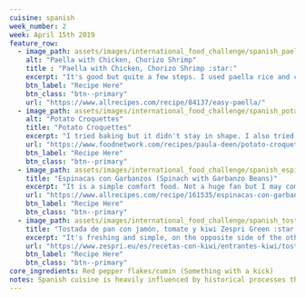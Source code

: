 ```yaml
---
cuisine: spanish
week_number: 2
week: April 15th 2019
feature_row:
  - image_path: assets/images/international_food_challenge/spanish_paella.jpg
    alt: "Paella with Chicken, Chorizo Shrimp"
    title : "Paella with Chicken, Chorizo Shrimp :star:"
    excerpt: "It's good but quite a few steps. I used paella rice and checked frequently to make sure it's not overcooked."
    btn_label: "Recipe Here"
    btn_class: "btn--primary"
    url: "https://www.allrecipes.com/recipe/84137/easy-paella/"
  - image_path: assets/images/international_food_challenge/spanish_potato_croquettes.jpg
    alt: "Potato Croquettes"
    title: "Potato Croquettes"
    excerpt: "I tried baking but it didn't stay in shape. I also tried deep frying at the end but it still didn't work. I think my mashed potatoes was on the softer side."
    url: "https://www.foodnetwork.com/recipes/paula-deen/potato-croquettes-recipe-1945002"
    btn_label: "Recipe Here"
    btn_class: "btn--primary"
  - image_path: assets/images/international_food_challenge/spanish_espinacas_con_garbanzos.jpg
    title: "Espinacas con Garbanzos (Spinach with Garbanzo Beans)"
    excerpt: "It is a simple comfort food. Not a huge fan but I may come back sometime."
    url: "https://www.allrecipes.com/recipe/161535/espinacas-con-garbanzos-spinach-with-garbanzo-beans/"
    btn_label: "Recipe Here"
    btn_class: "btn--primary"
  - image_path: assets/images/international_food_challenge/spanish_tostada.jpg
    title: "Tostada de pan con jamón, tomate y kiwi Zespri Green :star:"
    excerpt: "It's freshing and simple, on the opposite side of the other spanish recipes I have tried."
    url: "https://www.zespri.eu/es/recetas-con-kiwi/entrantes-kiwi/tostada-de-pan-con-jamon-tomate-y-kiwi-zespri-green"
    btn_label: "Recipe Here"
    btn_class: "btn--primary"
core_ingredients: Red pepper flakes/cumin (Something with a kick)
notes: Spanish cuisine is heavily influenced by historical processes that shaped local culture and society in some of Europe's Iberian Peninsula territories. (Wikipedia)
---
```



